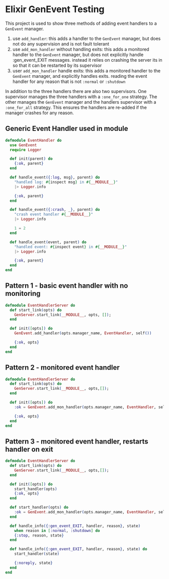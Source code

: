 Elixir GenEvent Testing
================

This project is used to show three methods of adding event handlers to a `GenEvent` manager.

1. use `add_handler`:
this adds a handler to the `GenEvent` manager, but does not do any supervision and is not fault tolerant
2. use `add_mon_handler` without handling exits:
this adds a monitored handler to the `GenEvent` manager, but does not explicitly handle :gen_event_EXIT messages. instead it relies on crashing the server its in so that it can be restarted by its supervisor
3. user `add_mon_handler` handle exits:
this adds a monitored handler to the `GenEvent` manager, and explicitly handles exits. reading the event handler for any reason that is not `:normal` or `:shutdown`

In addition to the three handlers there are also two supervisors. One supervisor manages the three handlers with a `:one_for_one` strategy. The other manages the `GenEvent` manager and the handlers supervisor with a `:one_for_all` strategy. This ensures the handlers are re-added if the manager crashes for any reason.

## Generic Event Handler used in module
```elixir
defmodule EventHandler do
  use GenEvent
  require Logger

  def init(parent) do
    {:ok, parent}
  end

  def handle_event({:log, msg}, parent) do
    "handled log: #{inspect msg} in #{__MODULE__}"
    |> Logger.info

    {:ok, parent}
  end

  def handle_event({:crash, _}, parent) do
    "crash event handler #{__MODULE__}"
    |> Logger.info

    1 = 2
  end

  def handle_event(event, parent) do
    "handled event: #{inspect event} in #{__MODULE__}"
    |> Logger.info

    {:ok, parent}
  end
end
```

## Pattern 1 - basic event handler with no monitoring

```elixir
defmodule EventHandlerServer do
  def start_link(opts) do
    GenServer.start_link(__MODULE__, opts, []);
  end

  def init([opts]) do
    GenEvent.add_handler(opts.manager_name, EventHandler, self())

    {:ok, opts}
  end
end
```

## Pattern 2 - monitored event handler
```elixir
defmodule EventHandlerServer do
  def start_link(opts) do
    GenServer.start_link(__MODULE__, opts,[]);
  end

  def init([opts]) do
    :ok = GenEvent.add_mon_handler(opts.manager_name, EventHandler, self())

    {:ok, opts}
  end
end
```

## Pattern 3 - monitored event handler, restarts handler on exit

```elixir
defmodule EventHandlerServer do
  def start_link(opts) do
    GenServer.start_link(__MODULE__, opts,[]);
  end

  def init([opts]) do
    start_handler(opts)
    {:ok, opts}
  end

  def start_handler(opts) do
    :ok = GenEvent.add_mon_handler(opts.manager_name, EventHandler, self())
  end

  def handle_info({:gen_event_EXIT, handler, reason}, state)
    when reason in [:normal, :shutdown] do
    {:stop, reason, state}
  end

  def handle_info({:gen_event_EXIT, handler, reason}, state) do
    start_handler(state)

    {:noreply, state}
  end
end
```
